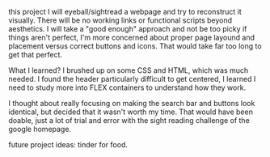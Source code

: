 this project I will eyeball/sightread a webpage and try to reconstruct it visually. There will be no working links or functional scripts beyond aesthetics. I will take a "good enough" approach and not be too picky if things aren't perfect, I'm more concerned about proper page layound and placement versus correct buttons and icons. That would take far too long to get that perfect.

What I learned? I brushed up on some CSS and HTML, which was much needed. I found the header particularly difficult to get centered, I learned I need to study more into FLEX containers to understand how they work.

 I thought about really focusing on making the search bar and buttons look identical, but decided that it wasn't worth my time. That would have been doable, just a lot of trial and error with the sight reading challenge of the google homepage.

future project ideas: tinder for food.
